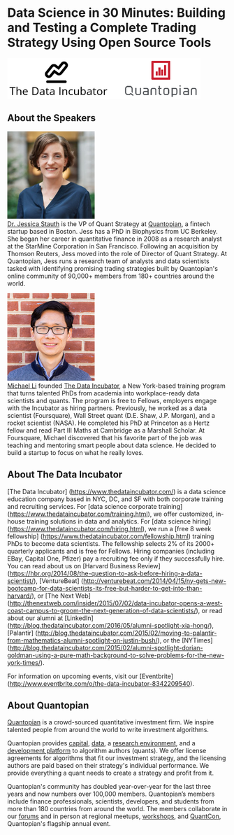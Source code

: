# Data Science in 30 Minutes: Building and Testing a Complete Trading Strategy Using Open Source Tools

![The Data Incubator and Quantopian](/images/tdi-quantopian.png)

## About the Speakers
![Jessica Stauth](/images/jessicastauth.jpg) <br/>
[Dr. Jessica Stauth](https://www.linkedin.com/in/jessicastauth) is the VP of Quant Strategy at [Quantopian](https://twitter.com/quantopian), a fintech startup based in Boston. Jess has a PhD in Biophysics from UC Berkeley. She began her career in quantitative finance in 2008 as a research analyst at the StarMine Corporation in San Francisco. Following an acquisition by Thomson Reuters, Jess moved into the role of Director of Quant Strategy. At Quantopian, Jess runs a research team of analysts and data scientists tasked with identifying promising trading strategies built by Quantopian's online community of 90,000+ members from 180+ countries around the world.

![Michael Li](/images/michaelli.jpg) <br/>
[Michael Li](https://twitter.com/tianhuil) founded [The Data Incubator](https://www.thedataincubator.com/), a New York-based training program that turns talented PhDs from academia into workplace-ready data scientists and quants. The program is free to Fellows, employers engage with the Incubator as hiring partners.
Previously, he worked as a data scientist (Foursquare), Wall Street quant (D.E. Shaw, J.P. Morgan), and a rocket scientist (NASA). He completed his PhD at Princeton as a Hertz fellow and read Part III Maths at Cambridge as a Marshall Scholar. At Foursquare, Michael discovered that his favorite part of the job was teaching and mentoring smart people about data science. He decided to build a startup to focus on what he really loves.

## About The Data Incubator
[The Data Incubator] (https://www.thedataincubator.com/) is a data science education company based in NYC, DC, and SF with both corporate training and recruiting services. For [data science corporate training] (https://www.thedataincubator.com/training.html), we offer customized, in-house training solutions in data and analytics. For [data science hiring] (https://www.thedataincubator.com/hiring.html), we run a [free 8 week fellowship] (https://www.thedataincubator.com/fellowship.html) training PhDs to become data scientists. The fellowship selects 2% of its 2000+ quarterly applicants and is free for Fellows. Hiring companies (including EBay, Capital One, Pfizer) pay a recruiting fee only if they successfully hire. You can read about us on [Harvard Business Review] (https://hbr.org/2014/08/the-question-to-ask-before-hiring-a-data-scientist/), [VentureBeat] (http://venturebeat.com/2014/04/15/ny-gets-new-bootcamp-for-data-scientists-its-free-but-harder-to-get-into-than-harvard/), or [The Next Web] (http://thenextweb.com/insider/2015/07/02/data-incubator-opens-a-west-coast-campus-to-groom-the-next-generation-of-data-scientists/), or read about our alumni at [LinkedIn] (http://blog.thedataincubator.com/2016/05/alumni-spotlight-xia-hong/), [Palantir] (http://blog.thedataincubator.com/2015/02/moving-to-palantir-from-mathematics-alumni-spotlight-on-justin-bush/), or the [NYTimes] (http://blog.thedataincubator.com/2015/02/alumni-spotlight-dorian-goldman-using-a-pure-math-background-to-solve-problems-for-the-new-york-times/).

For information on upcoming events, visit our [Eventbrite] (http://www.eventbrite.com/o/the-data-incubator-8342209540).

## About Quantopian
[Quantopian](https://www.quantopian.com/) is a crowd-sourced quantitative investment firm. We inspire talented people from around the world to write investment algorithms.

Quantopian provides [capital](https://www.quantopian.com/fund), [data](https://www.quantopian.com/data), a [research environment](https://www.quantopian.com/research), and a [development platform](https://www.quantopian.com/algorithms) to algorithm authors (quants). We offer license agreements for algorithms that fit our investment strategy, and the licensing authors are paid based on their strategy's individual performance. We provide everything a quant needs to create a strategy and profit from it.

Quantopian's community has doubled year-over-year for the last three years and now numbers over 100,000 members. Quantopian’s members include finance professionals, scientists, developers, and students from more than 180 countries from around the world. The members collaborate in our [forums](https://www.quantopian.com/posts) and in person at regional meetups, [workshops](https://www.quantopian.com/workshops), and [QuantCon](http://www.quantcon.com/), Quantopian's flagship annual event.
